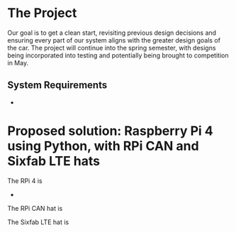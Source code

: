 # The Project

Our goal is to get a clean start, revisiting previous design decisions and ensuring every part of our system aligns with the greater design goals of the car. The project will continue into the spring semester, with designs being incorporated into testing and potentially being brought to competition in May. 

## System Requirements

- 

# Proposed solution: Raspberry Pi 4 using Python, with RPi CAN and Sixfab LTE hats

The RPi 4 is

- 

The RPi CAN hat is

The Sixfab LTE hat is